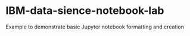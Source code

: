# IBM-data-sience-notebook-lab
Example to demonstrate basic Jupyter notebook formatting and creation
